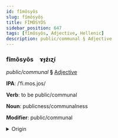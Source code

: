 ```yaml
---
id: fîmôsyôs
slug: fîmôsyôs
title: FÎMÔSYÔS
sidebar_position: 647
tags: [fîmôsyôs, Adjective, Hellenic]
description: public/communal § Adjective
---
```


### fîmôsyôs&emsp;<span kind="abugida">ɤɟƶ́ıɀ́ı</span>

*public/communal* **§** [Adjective](../../tags/Adjective)

**IPA**: /ˈfi.mos.jos/

**Verb**: to be public/communal

**Noun**: publicness/communalness

**Modifier**: public/communal

<details>
    <summary>Origin</summary>
    Greek δημόσιος dimósios /ðiˈmo.si.os/<br/>
    <em>Hellenic Language Family</em>
</details>